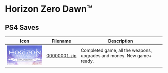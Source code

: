 # Horizon Zero Dawn™

## PS4 Saves

| Icon | Filename | Description |
|------|----------|-------------|
| ![Horizon Zero Dawn™](icon0.png) | [00000001.zip](00000001.zip) | Completed game, all the weapons, upgrades and money. New game+ ready. |
